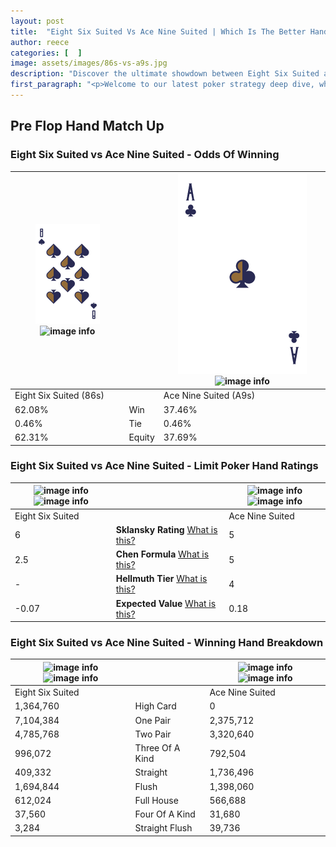 ```yaml
---
layout: post
title:  "Eight Six Suited Vs Ace Nine Suited | Which Is The Better Hand In Poker? A Complete Guide"
author: reece
categories: [  ]
image: assets/images/86s-vs-a9s.jpg
description: "Discover the ultimate showdown between Eight Six Suited and Ace Nine Suited in poker! Uncover the odds, strategies, and scenarios where one hand triumphs over the other. Get ready to up your poker game with this thrilling analysis."
first_paragraph: "<p>Welcome to our latest poker strategy deep dive, where we're pitting two distinct hands against each other in a high-stakes showdown: Eight Six Suited vs Ace Nine Suited.</p><p>In the dynamic world of poker, every decision counts, and knowing which hand holds the upper hand is key to your success at the table.</p><p>In this article, we'll dissect these two hands, explore the scenarios where one dominates the other, and equip you with the knowledge to make strategic choices that can tip the odds in your favor.</p><p>Get ready to unravel the intriguing dynamics of these poker hands and elevate your game to new heights.</p>"
---
```




[comment]: # (sp0)

## Pre Flop Hand Match Up

<div class="table hand-ratings" markdown="1"> 



### Eight Six Suited vs Ace Nine Suited - Odds Of Winning


    
| ![image info](assets/images/hand1/8.png) ![image info](assets/images/hand1/6s.png) |  | ![image info](assets/images/hand2/a.png) ![image info](assets/images/hand2/9s.png) |
| -------- | -------- | -------- |
| Eight Six Suited (86s) |  | Ace Nine Suited (A9s) |
| 62.08% | Win | 37.46% |
| 0.46% | Tie | 0.46% |
| 62.31% | Equity | 37.69% |




[comment]: # (sp1)



### Eight Six Suited vs Ace Nine Suited - Limit Poker Hand Ratings


    
| ![image info](https://www.riverpairs.com/assets/images/hand1/8.png) ![image info](https://www.riverpairs.com/assets/images/hand1/6s.png) |  | ![image info](https://www.riverpairs.com/assets/images/hand2/a.png) ![image info](https://www.riverpairs.com/assets/images/hand2/9s.png) |
| -------- | -------- | -------- |
| Eight Six Suited |  | Ace Nine Suited |
| 6 | **Sklansky Rating** [What is this?](/sklansky-rating-explained) | 5 |
| 2.5 | **Chen Formula** [What is this?](/chen-formula-explained) | 5 |
| - | **Hellmuth Tier** [What is this?](/Hellmuth-tier-explained) | 4 |
| -0.07 | **Expected Value** [What is this?](/expected-value-explained) | 0.18 |




[comment]: # (sp2)



### Eight Six Suited vs Ace Nine Suited - Winning Hand Breakdown


    
| ![image info](https://www.riverpairs.com/assets/images/hand1/8.png) ![image info](https://www.riverpairs.com/assets/images/hand1/6s.png) |  | ![image info](https://www.riverpairs.com/assets/images/hand2/a.png) ![image info](https://www.riverpairs.com/assets/images/hand2/9s.png) |
| -------- | -------- | -------- |
| Eight Six Suited |  | Ace Nine Suited |
| 1,364,760 | High Card | 0 |
| 7,104,384 | One Pair | 2,375,712 |
| 4,785,768 | Two Pair | 3,320,640 |
| 996,072 | Three Of A Kind | 792,504 |
| 409,332 | Straight | 1,736,496 |
| 1,694,844 | Flush | 1,398,060 |
| 612,024 | Full House | 566,688 |
| 37,560 | Four Of A Kind | 31,680 |
| 3,284 | Straight Flush | 39,736 |




[comment]: # (sp3)



</div>

[comment]: # (sp4)



[comment]: # (sp5)


